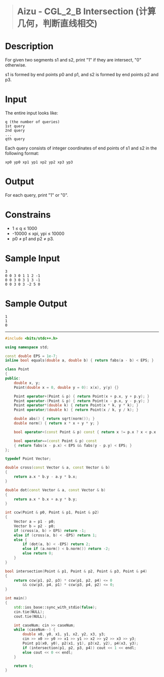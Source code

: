 > # Aizu - CGL_2_B Intersection (计算几何，判断直线相交)

# Description

For given two segments s1 and s2, print "1" if they are intersect, "0" otherwise.

s1 is formed by end points p0 and p1, and s2 is formed by end points p2 and p3.

# Input

The entire input looks like:

```
q (the number of queries)
1st query
2nd query
...
qth query
```

Each query consists of integer coordinates of end points of s1 and s2 in the following format:

```
xp0 yp0 xp1 yp1 xp2 yp2 xp3 yp3
```

# Output

For each query, print "1" or "0".

# Constrains

- 1 ≤ q ≤ 1000
- -10000 ≤ xpi, ypi ≤ 10000
- p0 ≠ p1 and p2 ≠ p3.

# Sample Input

```
3
0 0 3 0 1 1 2 -1
0 0 3 0 3 1 3 -1
0 0 3 0 3 -2 5 0
```

# Sample Output

```
1
1
0
```

-----

```c++
#include <bits/stdc++.h>

using namespace std;

const double EPS = 1e-7;
inline bool equals(double a, double b) { return fabs(a - b) < EPS; }

class Point
{
public:
    double x, y;
    Point(double x = 0, double y = 0): x(x), y(y) {}

    Point operator+(Point & p) { return Point(x + p.x, y + p.y); }
    Point operator-(Point & p) { return Point(x - p.x, y - p.y); }
    Point operator*(double k) { return Point(x * k, y * k); }
    Point operator/(double k) { return Point(x / k, y / k); }

    double abs() { return sqrt(norm()); }
    double norm() { return x * x + y * y; }

    bool operator<(const Point & p) const { return x != p.x ? x < p.x : y < p.y; }

    bool operator==(const Point & p) const 
    { return fabs(x - p.x) < EPS && fabs(y - p.y) < EPS; }
};

typedef Point Vector;

double cross(const Vector & a, const Vector & b)
{
    return a.x * b.y - a.y * b.x;
}

double dot(const Vector & a, const Vector & b)
{
    return a.x * b.x + a.y * b.y;
}

int ccw(Point & p0, Point & p1, Point & p2)
{
    Vector a = p1 - p0;
    Vector b = p2 - p0;
    if (cross(a, b) > EPS) return -1;
    else if (cross(a, b) < -EPS) return 1;
    else {
        if (dot(a, b) < -EPS) return 2;
        else if (a.norm() < b.norm()) return -2;
        else return 0;
    }
}

bool intersection(Point & p1, Point & p2, Point & p3, Point & p4)
{
    return ccw(p1, p2, p3) * ccw(p1, p2, p4) <= 0 
        && ccw(p3, p4, p1) * ccw(p3, p4, p2) <= 0;
}

int main()
{   
    std::ios_base::sync_with_stdio(false);
    cin.tie(NULL);
    cout.tie(NULL);

    int caseNum; cin >> caseNum;
    while (caseNum--) {
        double x0, y0, x1, y1, x2, y2, x3, y3;
        cin >> x0 >> y0 >> x1 >> y1 >> x2 >> y2 >> x3 >> y3;
        Point p1(x0, y0), p2(x1, y1), p3(x2, y2), p4(x3, y3);
        if (intersection(p1, p2, p3, p4)) cout << 1 << endl;
        else cout << 0 << endl;
    }   

    return 0;
}
```

